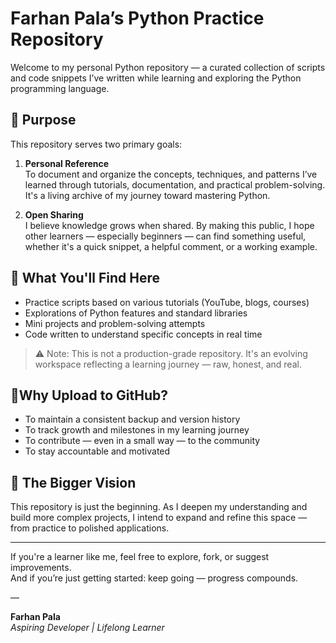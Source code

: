 # Farhan Pala’s Python Practice Repository

Welcome to my personal Python repository — a curated collection of scripts and code snippets I’ve written while learning and exploring the Python programming language.

## 📌 Purpose

This repository serves two primary goals:

1. **Personal Reference**  
   To document and organize the concepts, techniques, and patterns I’ve learned through tutorials, documentation, and practical problem-solving. It's a living archive of my journey toward mastering Python.

2. **Open Sharing**  
   I believe knowledge grows when shared. By making this public, I hope other learners — especially beginners — can find something useful, whether it's a quick snippet, a helpful comment, or a working example.

## 📁 What You'll Find Here

- Practice scripts based on various tutorials (YouTube, blogs, courses)
- Explorations of Python features and standard libraries
- Mini projects and problem-solving attempts
- Code written to understand specific concepts in real time

> ⚠️ Note: This is not a production-grade repository. It's an evolving workspace reflecting a learning journey — raw, honest, and real.

## 📍Why Upload to GitHub?

- To maintain a consistent backup and version history  
- To track growth and milestones in my learning journey  
- To contribute — even in a small way — to the community  
- To stay accountable and motivated  

## 🚀 The Bigger Vision

This repository is just the beginning. As I deepen my understanding and build more complex projects, I intend to expand and refine this space — from practice to polished applications.

---

If you're a learner like me, feel free to explore, fork, or suggest improvements.  
And if you’re just getting started: keep going — progress compounds.

—

**Farhan Pala**  
*Aspiring Developer | Lifelong Learner*
